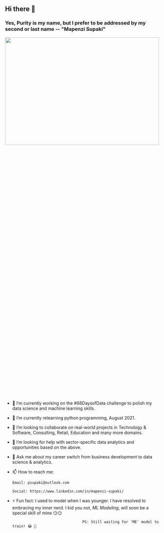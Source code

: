 ## Hi there 👋

### Yes, Purity is my name, but I prefer to be addressed by my second or last name -- "Mapenzi Supaki"

<img src="https://user-images.githubusercontent.com/60968870/129565348-88b11fbe-fadb-44bf-bac4-5201363bd400.jpg" width="100%" height="30%">


- 🔭 I’m currently working on the #66DaysofData challenge to polish my data science and machine learning skills.
- 🌱 I’m currently relearning python programming, August 2021.
- 👯 I’m looking to collaborate on real-world projects in Technology & Software, Consulting, Retail, Education and many more domains. 
- 🤔 I’m looking for help with sector-specific data analytics and opportunities based on the above.
- 💬 Ask me about my career switch from business development to data science & analytics.
- 📫 How to reach me:
      
      Email: psupaki@outlook.com
      
      Social: https://www.linkedin.com/in/mapenzi-supaki/
- ⚡ Fun fact: I used to model when I was younger. I have resolved to embracing my inner nerd. I kid you not, *ML Modeling*, will soon be a special skill of mine 😏😏
      
                                      PS: Still waiting for 'ME' model to train! 😂 🤣 

